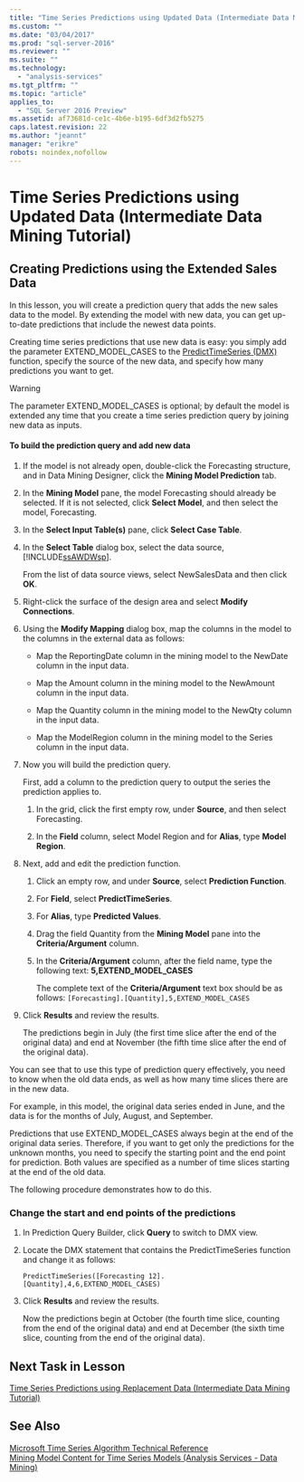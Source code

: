 ```yaml
---
title: "Time Series Predictions using Updated Data (Intermediate Data Mining Tutorial) | Microsoft Docs"
ms.custom: ""
ms.date: "03/04/2017"
ms.prod: "sql-server-2016"
ms.reviewer: ""
ms.suite: ""
ms.technology: 
  - "analysis-services"
ms.tgt_pltfrm: ""
ms.topic: "article"
applies_to: 
  - "SQL Server 2016 Preview"
ms.assetid: af73681d-ce1c-4b6e-b195-6df3d2fb5275
caps.latest.revision: 22
ms.author: "jeannt"
manager: "erikre"
robots: noindex,nofollow
---
```

# Time Series Predictions using Updated Data (Intermediate Data Mining Tutorial)
  
## Creating Predictions using the Extended Sales Data  
In this lesson, you will create a prediction query that adds the new sales data to the model. By extending the model with new data, you can get up-to-date predictions that include the newest data points.  
  
Creating time series predictions that use new data is easy: you simply add the parameter EXTEND_MODEL_CASES to the [PredictTimeSeries &#40;DMX&#41;](../dmx/predicttimeseries-dmx.md) function, specify the source of the new data, and specify how many predictions you want to get.  
  
> [!WARNING]  
> The parameter EXTEND_MODEL_CASES is optional; by default the model is extended any time that you create a time series prediction query by joining new data as inputs.  
  
#### To build the prediction query and add new data  
  
1.  If the model is not already open, double-click the Forecasting structure, and in Data Mining Designer, click the **Mining Model Prediction** tab.  
  
2.  In the **Mining Model** pane, the model Forecasting should already be selected. If it is not selected, click **Select Model**, and then select the model, Forecasting.  
  
3.  In the **Select Input Table(s)** pane, click **Select Case Table**.  
  
4.  In the **Select Table** dialog box, select the data source, [!INCLUDE[ssAWDWsp](../a9notintoc/includes/ssawdwsp-md.md)].  
  
    From the list of data source views, select NewSalesData and then click **OK**.  
  
5.  Right-click the surface of the design area and select **Modify Connections**.  
  
6.  Using the **Modify Mapping** dialog box, map the columns in the model to the columns in the external data as follows:  
  
    -   Map the ReportingDate column in the mining model to the NewDate column in the input data.  
  
    -   Map the Amount column in the mining model to the NewAmount column in the input data.  
  
    -   Map the Quantity column in the mining model to the NewQty column in the input data.  
  
    -   Map the ModelRegion column in the mining model to the Series column in the input data.  
  
7.  Now you will build the prediction query.  
  
    First, add a column to the prediction query to output the series the prediction applies to.  
  
    1.  In the grid, click the first empty row, under **Source**, and then select Forecasting.  
  
    2.  In the **Field** column, select Model Region and for **Alias**, type **Model Region**.  
  
8.  Next, add and edit the prediction function.  
  
    1.  Click an empty row, and under **Source**, select **Prediction Function**.  
  
    2.  For **Field**, select **PredictTimeSeries**.  
  
    3.  For **Alias**, type **Predicted Values**.  
  
    4.  Drag the field Quantity from the **Mining Model** pane into the **Criteria/Argument** column.  
  
    5.  In the **Criteria/Argument** column, after the field name, type the following text:  **5,EXTEND_MODEL_CASES**  
  
        The complete text of the **Criteria/Argument** text box should be as follows: `[Forecasting].[Quantity],5,EXTEND_MODEL_CASES`  
  
9. Click **Results** and review the results.  
  
    The predictions begin in July (the first time slice after the end of the original data) and end at November (the fifth time slice after the end of the original data).  
  
You can see that to use this type of prediction query effectively, you need to know when the old data ends, as well as how many time slices there are in the new data.  
  
For example, in this model, the original data series ended in June, and the data is for the months of July, August, and September.  
  
Predictions that use EXTEND_MODEL_CASES always begin at the end of the original data series. Therefore, if you want to get only the predictions for the unknown months, you need to specify the starting point and the end point for prediction. Both values are specified as a number of time slices starting at the end of the old data.  
  
The following procedure demonstrates how to do this.  
  
### Change the start and end points of the predictions  
  
1.  In Prediction Query Builder, click **Query** to switch to DMX view.  
  
2.  Locate the DMX statement that contains the PredictTimeSeries function and change it as follows:  
  
    `PredictTimeSeries([Forecasting 12].[Quantity],4,6,EXTEND_MODEL_CASES)`  
  
3.  Click **Results** and review the results.  
  
    Now the predictions begin at October (the fourth time slice, counting from the end of the original data) and end at December (the sixth time slice, counting from the end of the original data).  
  
## Next Task in Lesson  
[Time Series Predictions using Replacement Data &#40;Intermediate Data Mining Tutorial&#41;](../a9notintoc/a23a6e1d-1d49-41ea-8314-925dc8e4df5e.md)  
  
## See Also  
[Microsoft Time Series Algorithm Technical Reference](../analysis-services/data-mining/microsoft-time-series-algorithm-technical-reference.md)  
[Mining Model Content for Time Series Models &#40;Analysis Services - Data Mining&#41;](../analysis-services/data-mining/mining-model-content-for-time-series-models-analysis-services-data-mining.md)  
  
